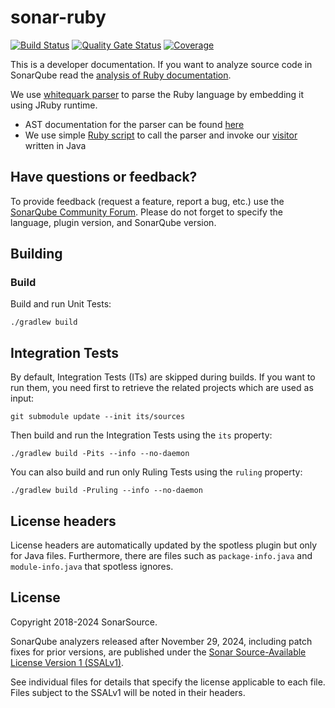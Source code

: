 # sonar-ruby

[![Build Status](https://api.cirrus-ci.com/github/SonarSource/sonar-ruby.svg?branch=master)](https://cirrus-ci.com/github/SonarSource/sonar-ruby)
[![Quality Gate Status](https://next.sonarqube.com/sonarqube/api/project_badges/measure?project=SonarSource_sonar-ruby&metric=alert_status&token=sqb_a78a1551add08b844fb442b01edcb5cc144ed1cb)](https://next.sonarqube.com/sonarqube/dashboard?id=SonarSource_sonar-ruby)
[![Coverage](https://next.sonarqube.com/sonarqube/api/project_badges/measure?project=SonarSource_sonar-ruby&metric=coverage&token=sqb_a78a1551add08b844fb442b01edcb5cc144ed1cb)](https://next.sonarqube.com/sonarqube/dashboard?id=SonarSource_sonar-ruby)

This is a developer documentation. If you want to analyze source code in SonarQube read the [analysis of Ruby documentation](https://docs.sonarqube.org/latest/analysis/languages/ruby/).

We use [whitequark parser](https://github.com/whitequark/parser) to parse the Ruby language by embedding it using JRuby runtime.

* AST documentation for the parser can be found [here](https://github.com/whitequark/parser/blob/master/doc/AST_FORMAT.md)
* We use simple [Ruby script](sonar-ruby-plugin/src/main/resources/whitequark_parser_init.rb) to call the parser and invoke our [visitor](sonar-ruby-plugin/src/main/java/org/sonarsource/ruby/converter/RubyVisitor.java) written in Java

## Have questions or feedback?

To provide feedback (request a feature, report a bug, etc.) use the [SonarQube Community Forum](https://community.sonarsource.com/). Please do not forget to specify the language, plugin version, and SonarQube version.

## Building

### Build
Build and run Unit Tests:

    ./gradlew build

## Integration Tests

By default, Integration Tests (ITs) are skipped during builds.
If you want to run them, you need first to retrieve the related projects which are used as input:

    git submodule update --init its/sources

Then build and run the Integration Tests using the `its` property:

    ./gradlew build -Pits --info --no-daemon

You can also build and run only Ruling Tests using the `ruling` property:

    ./gradlew build -Pruling --info --no-daemon


## License headers

License headers are automatically updated by the spotless plugin but only for Java files.
Furthermore, there are files such as `package-info.java` and `module-info.java` that spotless ignores. 

## License

Copyright 2018-2024 SonarSource.

SonarQube analyzers released after November 29, 2024, including patch fixes for prior versions,
are published under the [Sonar Source-Available License Version 1 (SSALv1)](LICENSE.txt).

See individual files for details that specify the license applicable to each file.
Files subject to the SSALv1 will be noted in their headers.
